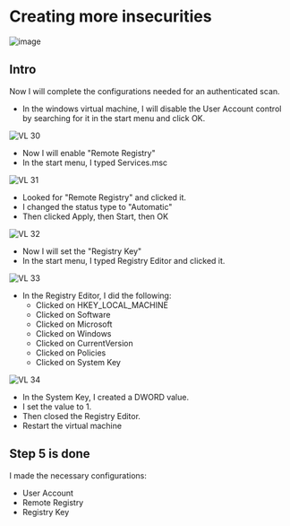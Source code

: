 # Creating more insecurities

![image](https://github.com/Ashrafs-Tech/Authenticated-Scan/assets/166546026/e794e7a4-1714-4560-ab74-f4a30b1c3674)


## Intro

Now I will complete the configurations needed for an authenticated scan.

- In the windows virtual machine, I will disable the User Account control by searching for it in the start menu and click OK.

![VL 30](https://github.com/Ashrafs-Tech/Authenticated-Scan/assets/166546026/679f80e7-99a7-4beb-9fd3-35e16e7d0904)

- Now I will enable "Remote Registry"
- In the start menu, I typed Services.msc

![VL 31](https://github.com/Ashrafs-Tech/Authenticated-Scan/assets/166546026/b2886003-b60e-45c1-bbd8-16aaf1c5a724)

- Looked for "Remote Registry" and clicked it.
- I changed the status type to "Automatic"
- Then clicked Apply, then Start, then OK

![VL 32](https://github.com/Ashrafs-Tech/Authenticated-Scan/assets/166546026/56c4bc17-5e99-4ad9-a5b8-bef1640b333e)

- Now I will set the "Registry Key"
- In the start menu, I typed Registry Editor and clicked it.

![VL 33](https://github.com/Ashrafs-Tech/Authenticated-Scan/assets/166546026/47409973-364d-49f5-9ecc-23aa29b5d37b)

- In the Registry Editor, I did the following:
  * Clicked on HKEY_LOCAL_MACHINE
  * Clicked on Software
  * Clicked on Microsoft
  * Clicked on Windows
  * Clicked on CurrentVersion
  * Clicked on Policies
  * Clicked on System Key
 
![VL 34](https://github.com/Ashrafs-Tech/Authenticated-Scan/assets/166546026/b5a019b4-5b3d-4597-aa2b-2014ab971ec8)

- In the System Key, I created a DWORD value.
- I set the value to 1.
- Then closed the Registry Editor.
- Restart the virtual machine

## Step 5 is done
I made the necessary configurations:
- User Account
- Remote Registry
- Registry Key

